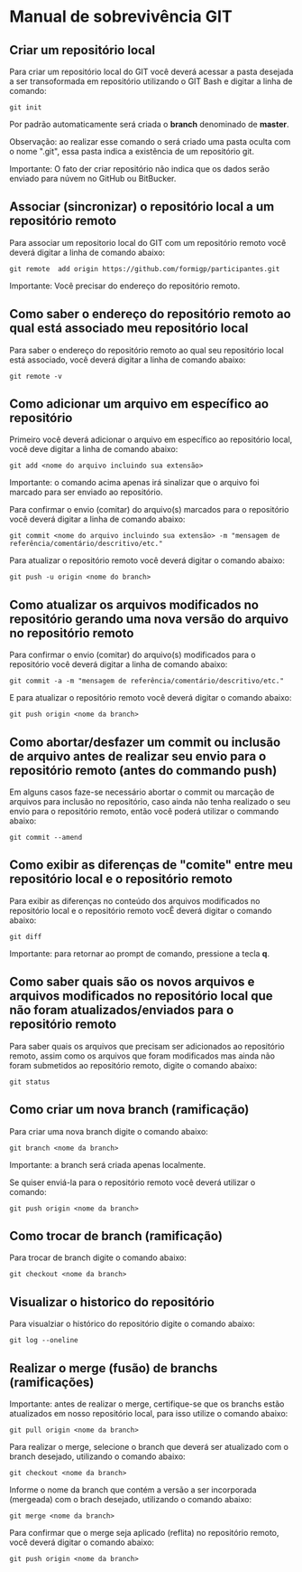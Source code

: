 # Manual de sobrevivência GIT

## Criar um repositório local

Para criar um repositório local do GIT você deverá acessar a pasta desejada a ser transoformada em repositório utilizando o GIT Bash e digitar a linha de comando:

```
git init
```

Por padrão automaticamente será criada o **branch** denominado de **master**.

Observação: ao realizar esse comando o será criado uma pasta oculta com o nome ".git", essa pasta indica a existência de um repositório git.

Importante: O fato der criar repositório não indica que os dados serão enviado para núvem no GitHub ou BitBucker.


## Associar (sincronizar) o repositório local a um repositório remoto

Para associar um repositorio local do GIT com um repositório remoto você deverá digitar a linha de comando abaixo:

```
git remote  add origin https://github.com/formigp/participantes.git
```

Importante: Você precisar do endereço do repositório remoto.

## Como saber o endereço do repositório remoto ao qual está associado meu repositório local

Para saber o endereço do repositório remoto ao qual seu repositório local está associado, você deverá digitar a linha de comando abaixo:

```
git remote -v
```

## Como adicionar um arquivo em específico ao repositório

Primeiro você deverá adicionar o arquivo em específico ao repositório local, você deve digitar a linha de comando abaixo:

```
git add <nome do arquivo incluindo sua extensão>
```

Importante: o comando acima apenas irá sinalizar que o arquivo foi marcado para ser enviado ao repositório.

Para confirmar o envio (comitar) do arquivo(s) marcados para o repositório você deverá digitar a linha de comando abaixo:

```
git commit <nome do arquivo incluindo sua extensão> -m "mensagem de referência/comentário/descritivo/etc."
```

Para atualizar o repositório remoto você deverá digitar o comando abaixo:

```
git push -u origin <nome do branch>
``` 

## Como atualizar os arquivos modificados no repositório gerando uma nova versão do arquivo no repositório remoto

Para confirmar o envio (comitar) do arquivo(s) modificados para o repositório você deverá digitar a linha de comando abaixo:

```
git commit -a -m "mensagem de referência/comentário/descritivo/etc."
```

E para atualizar o repositório remoto você deverá digitar o comando abaixo:

```
git push origin <nome da branch>
``` 

## Como abortar/desfazer um commit ou inclusão de arquivo antes de realizar seu envio para o repositório remoto (antes do commando push)

Em alguns casos faze-se necessário abortar o commit ou marcação de arquivos para inclusão no repositório, caso ainda não tenha realizado o seu envio para o repositório remoto, então você poderá utilizar o commando abaixo:

```
git commit --amend
```

## Como exibir as diferenças de "comite" entre meu repositório local e o repositório remoto

Para exibir as diferenças no conteúdo dos arquivos modificados no repositório local e o repositório remoto vocÊ deverá digitar o comando abaixo:

```
git diff
```

Importante: para retornar ao prompt de comando, pressione a tecla **q**.

## Como saber quais são os novos arquivos e arquivos modificados no repositório local que não foram atualizados/enviados para o repositório remoto

Para saber quais os arquivos que precisam ser adicionados ao repositório remoto, assim como os arquivos que foram modificados mas ainda não foram submetidos ao repositório remoto, digite o comando abaixo:

```
git status
```

## Como criar um nova **branch** (ramificação)

Para criar uma nova branch digite o comando abaixo:

```
git branch <nome da branch>
```

Importante: a branch será criada apenas localmente.

Se quiser enviá-la para o repositório remoto você deverá utilizar o comando:

```
git push origin <nome da branch>
```

## Como trocar de  **branch** (ramificação)

Para trocar de branch digite o comando abaixo:

```
git checkout <nome da branch> 
```

## Visualizar o historico do repositório

Para visualziar o histórico do repositório digite o comando abaixo:

```
git log --oneline
```

## Realizar o merge (fusão) de **branchs** (ramificações)

Importante: antes de realizar o merge, certifique-se que os branchs estão atualizados em nosso repositório local, para isso utilize o comando abaixo:

```
git pull origin <nome da branch>
```

Para realizar o merge, selecione o branch que deverá ser atualizado com o branch desejado, utilizando o comando abaixo:

```
git checkout <nome da branch>
```

Informe o nome da branch que contém a versão a ser incorporada (mergeada) com o brach desejado, utilizando o comando abaixo:

```
git merge <nome da branch>
```

Para confirmar que o merge seja aplicado (reflita) no repositório remoto, você deverá digitar o comando abaixo:

```
git push origin <nome da branch>
```
